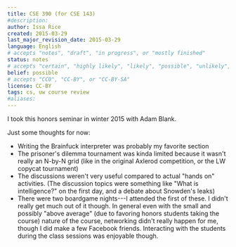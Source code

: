 ```yaml
---
title: CSE 390 (for CSE 143)
#description: 
author: Issa Rice
created: 2015-03-29
last_major_revision_date: 2015-03-29
language: English
# accepts "notes", "draft", "in progress", or "mostly finished"
status: notes
# accepts "certain", "highly likely", "likely", "possible", "unlikely", "highly unlikely", "remote", "impossible", "log", "emotional", or "fiction"
belief: possible
# accepts "CC0", "CC-BY", or "CC-BY-SA"
license: CC-BY
tags: cs, uw course review
#aliases: 
---
```


I took this honors seminar in winter 2015 with Adam Blank.

Just some thoughts for now:

- Writing the Brainfuck interpreter was probably my favorite section
- The prisoner's dilemma tournament was kinda limited because it wasn't really an N-by-N grid (like in the original Axlerod competition, or the LW copycat tournament)
- The discussions weren't very useful compared to actual "hands on" activities. (The discussion topics were something like "What is intelligence?" on the first day, and a debate about Snowden's leaks)
- There were two boardgame nights---I attended the first of these.
I didn't really get much out of it though.
In general even with the small and possibly "above average" (due to favoring honors students taking the course) nature of the course, networking didn't really happen for me, though I did make a few Facebook friends.
Interacting with the students during the class sessions was enjoyable though.

